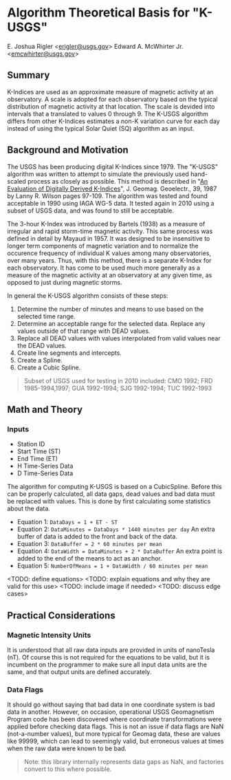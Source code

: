 
# Algorithm Theoretical Basis for "K-USGS"

E. Joshua Rigler &lt;[erigler@usgs.gov](mailto:erigler@usgs.gov)&gt;
Edward A. McWhirter Jr. &lt;[emcwhirter@usgs.gov](mailto:emcwhirter@usgs.gov)&gt;


## Summary

K-Indices are used as an approximate measure of magnetic activity at an
observatory. A scale is adopted for each observatory based on the typical
distribution of magnetic activity at that location. The scale is devided into
intervals that a translated to values 0 through 9. The K-USGS algorithm differs
from other K-Indices estimates a non-K variation curve for each day instead of
using the typical Solar Quiet (SQ) algorithm as an input.


## Background and Motivation

The USGS has been producing digital K-Indices since 1979. The "K-USGS" algorithm
was written to attempt to simulate the previously used hand-scaled process as
closely as possible. This method is described in "[An Evaluation of Digitally
Derived K-Indices][]", J. Geomag. Geoelectr., 39, 1987 by Lanny R. Wilson pages
97-109. The algorithm was tested and found acceptable in 1990 using IAGA WG-5
data. It tested again in 2010 using a subset of USGS data, and was found to
still be acceptable.

[An Evaluation of Digitally Derived K-Indices]: https://www.jstage.jst.go.jp/article/jgg1949/39/2/39_2_97/_article

The 3-hour K-Index was introduced by Bartels (1938) as a measure of irregular
and rapid storm-time magnetic activity. This same process was defined in detail
by Mayaud in 1957. It was designed to be insensitive to longer term components
of magnetic variation and to normalize the occurence frequency of individual K
values among many observatories, over many years. Thus, with this method, there
is a separate K-Index for each observatory. It has come to be used much more
generally as a measure of the magnetic activity at an observatory at any given
time, as opposed to just during magnetic storms.

In general the K-USGS algorithm consists of these steps:
1. Determine the number of minutes and means to use based on the selected time
   range.
1. Determine an acceptable range for the selected data. Replace any values
   outside of that range with DEAD values.
1. Replace all DEAD values with values interpolated from valid values near the
   DEAD values.
1. Create line segments and intercepts.
1. Create a Spline.
1. Create a Cubic Spline.

> Subset of USGS used for testing in 2010 included:
> CMO 1992; FRD 1985-1994,1997; GUA 1992-1994; SJG 1992-1994; TUC 1992-1993


## Math and Theory

### Inputs ###
- Station ID
- Start Time (ST)
- End Time (ET)
- H Time-Series Data
- D Time-Series Data

The algorithm for computing K-USGS is based on a CubicSpline. Before this can
be properly calculated, all data gaps, dead values and bad data must be
replaced with values. This is done by first calculating some statistics about
the data.

* Equation 1: `DataDays = 1 + ET - ST`
* Equation 2: `DataMinutes = DataDays * 1440 minutes per day`
An extra buffer of data is added to the front and back of the data.
* Equation 3: `DataBuffer = 2 * 60 minutes per mean`
* Equation 4: `DataWidth = DataMinutes + 2 * DataBuffer`
An extra point is added to the end of the means to act as an anchor.
* Equation 5: `NumberOfMeans = 1 + DataWidth / 60 minutes per mean`

<TODO: define equations>
<TODO: explain equations and why they are valid for this use>
<TODO: include image if needed>
<TODO: discuss edge cases>


## Practical Considerations

### Magnetic Intensity Units

It is understood that all raw data inputs are provided in units of nanoTesla
(nT). Of course this is not required for the equations to be valid, but it is
incumbent on the programmer to make sure all input data units are the same, and
that output units are defined accurately.

### Data Flags

It should go without saying that bad data in one coordinate system is bad data
in another. However, on occasion, operational USGS Geomagnetism Program code has
been discovered where coordinate transformations were applied before checking
data flags. This is not an issue if data flags are NaN (not-a-number values),
but more typical for Geomag data, these are values like 99999, which can lead to
seemingly valid, but erroneous values at times when the raw data were known to
be bad.

> Note: this library internally represents data gaps as NaN, and factories
> convert to this where possible.
